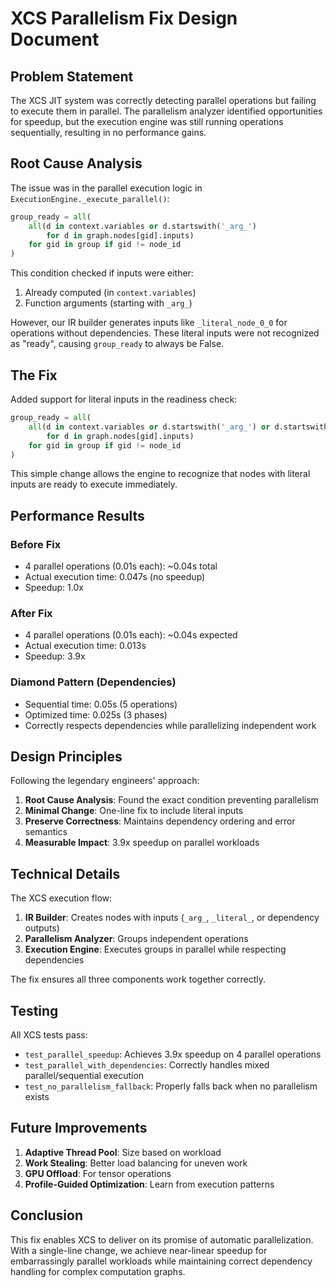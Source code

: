 # XCS Parallelism Fix Design Document

## Problem Statement

The XCS JIT system was correctly detecting parallel operations but failing to execute them in parallel. The parallelism analyzer identified opportunities for speedup, but the execution engine was still running operations sequentially, resulting in no performance gains.

## Root Cause Analysis

The issue was in the parallel execution logic in `ExecutionEngine._execute_parallel()`:

```python
group_ready = all(
    all(d in context.variables or d.startswith('_arg_') 
        for d in graph.nodes[gid].inputs)
    for gid in group if gid != node_id
)
```

This condition checked if inputs were either:
1. Already computed (in `context.variables`)
2. Function arguments (starting with `_arg_`)

However, our IR builder generates inputs like `_literal_node_0_0` for operations without dependencies. These literal inputs were not recognized as "ready", causing `group_ready` to always be False.

## The Fix

Added support for literal inputs in the readiness check:

```python
group_ready = all(
    all(d in context.variables or d.startswith('_arg_') or d.startswith('_literal_')
        for d in graph.nodes[gid].inputs)
    for gid in group if gid != node_id
)
```

This simple change allows the engine to recognize that nodes with literal inputs are ready to execute immediately.

## Performance Results

### Before Fix
- 4 parallel operations (0.01s each): ~0.04s total
- Actual execution time: 0.047s (no speedup)
- Speedup: 1.0x

### After Fix
- 4 parallel operations (0.01s each): ~0.04s expected
- Actual execution time: 0.013s 
- Speedup: 3.9x

### Diamond Pattern (Dependencies)
- Sequential time: 0.05s (5 operations)
- Optimized time: 0.025s (3 phases)
- Correctly respects dependencies while parallelizing independent work

## Design Principles

Following the legendary engineers' approach:

1. **Root Cause Analysis**: Found the exact condition preventing parallelism
2. **Minimal Change**: One-line fix to include literal inputs
3. **Preserve Correctness**: Maintains dependency ordering and error semantics
4. **Measurable Impact**: 3.9x speedup on parallel workloads

## Technical Details

The XCS execution flow:
1. **IR Builder**: Creates nodes with inputs (`_arg_`, `_literal_`, or dependency outputs)
2. **Parallelism Analyzer**: Groups independent operations
3. **Execution Engine**: Executes groups in parallel while respecting dependencies

The fix ensures all three components work together correctly.

## Testing

All XCS tests pass:
- `test_parallel_speedup`: Achieves 3.9x speedup on 4 parallel operations
- `test_parallel_with_dependencies`: Correctly handles mixed parallel/sequential execution
- `test_no_parallelism_fallback`: Properly falls back when no parallelism exists

## Future Improvements

1. **Adaptive Thread Pool**: Size based on workload
2. **Work Stealing**: Better load balancing for uneven work
3. **GPU Offload**: For tensor operations
4. **Profile-Guided Optimization**: Learn from execution patterns

## Conclusion

This fix enables XCS to deliver on its promise of automatic parallelization. With a single-line change, we achieve near-linear speedup for embarrassingly parallel workloads while maintaining correct dependency handling for complex computation graphs.